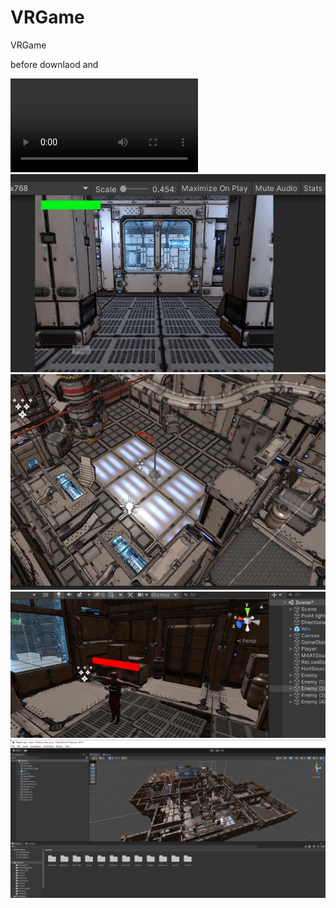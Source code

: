 # VRGame
VRGame

before downlaod and 

![](./img/video.mp4)
![](./img/1.jpg)
![](./img/2.jpg)
![](./img/3.jpg)
![](./img/4.png)
